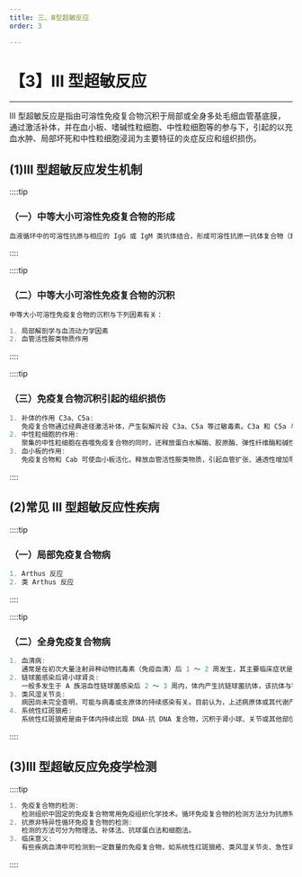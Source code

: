```yaml
---
title: 三、Ⅲ型超敏反应
order: 3

---
```


# 【3】Ⅲ 型超敏反应

<kaodian :text="'免疫学检验记忆卡'" />

<!-- ###### 第二十三章 超敏反应性疾病及其免疫检测

> 临床免疫学检验 -->

<beitiM/>

---

Ⅲ 型超敏反应是指由可溶性免疫复合物沉积于局部或全身多处毛细血管基底膜，通过激活补体，并在血小板、嗜碱性粒细胞、中性粒细胞等的参与下，引起的以充血水肿、局部坏死和中性粒细胞浸润为主要特征的炎症反应和组织损伤。

## (1)Ⅲ 型超敏反应发生机制

<son :text="'免疫学检验记忆卡'" text272="(1)Ⅲ型超敏反应发生机制" :textOption="[['了解','基础知识'],['掌握','基础知识'],['熟练掌握','基础知识']]" />

::::tip

### （一）中等大小可溶性免疫复合物的形成

```js
血液循环中的可溶性抗原与相应的 IgG 或 IgM 类抗体结合，形成可溶性抗原一抗体复合物（即免疫复合物）。
```

::::

::::tip

### （二）中等大小可溶性免疫复合物的沉积

```js
中等大小可溶性免疫复合物的沉积与下列因素有关：

1. 局部解剖学与血流动力学因素
2. 血管活性胺类物质作用
```

::::

::::tip

### （三）免疫复合物沉积引起的组织损伤

```js
1. 补体的作用 C3a、C5a:
   免疫复合物通过经典途径激活补体，产生裂解片段 C3a、C5a 等过敏毒素。C3a 和 C5a 与肥大细胞或嗜碱性粒细胞上的 C3a 和 C5a 受体结合，使其释放组胺等炎性介质，导致局部毛细血管通透性增加、渗出增多，出现水肿。C3a 和 C5a 是中性粒细胞趋化因子，可吸引中性粒细胞聚集于免疫复合物沉积部位，引起组织损伤。
2. 中性粒细胞的作用:
   聚集的中性粒细胞在吞噬免疫复合物的同时，还释放蛋白水解酶、胶原酶、弹性纤维酶和碱性蛋白酶等，使血管基底膜及周围组织发生损伤。
3. 血小板的作用:
   免疫复合物和 Cab 可使血小板活化，释放血管活性胺类物质，引起血管扩张、通透性增加导致水肿；也可以使血小板聚集、激活凝血机制，形成微血栓，引起局部组织缺血、出血及坏死。
```

::::

## (2)常见 Ⅲ 型超敏反应性疾病

<son :text="'免疫学检验记忆卡'" text273="(2)常见Ⅲ型超敏反应性疾病" :textOption="[['掌握','专业知识'],['掌握','专业知识'],['掌握','专业知识']]" />

::::tip

### （一）局部免疫复合物病

```js
1. Arthus 反应
2. 类 Arthus 反应
```

::::

::::tip

### （二）全身免疫复合物病

```js
1. 血清病:
   通常是在初次大量注射异种动物抗毒素（免疫血清）后 1 ～ 2 周发生，其主要临床症状是发热、皮疹、淋巴结肿大、关节肿痛和一过性蛋白尿等。这是由于患者体内产生的抗毒素抗体和体内抗毒素结合形成可溶性免疫复合物所致。
2. 链球菌感染后肾小球肾炎:
   一般多发生于 A 族溶血性链球菌感染后 2 ～ 3 周内，体内产生抗链球菌抗体，该抗体与链球菌可溶性抗原结合形成循环免疫复合物，沉积在肾小球基底膜上，引起免疫复合物肾炎。其他微生物如葡萄球菌、肺炎链球菌、乙型肝炎病毒、疟原虫等感染也可引起类似的肾小球肾炎。
3. 类风湿关节炎:
   病因尚未完全查明，可能与病毒或支原体的持续感染有关。目前认为，上述病原体或其代谢产物能使体内 IgG 分子发生变性，从而刺激机体产生抗 IgG 的自身抗体，此类自身抗体以 IgM 为主，也可以是 IgG 或 IgA 类抗体，临床上称为类风湿因子（RF）。自身变性 IgG 与类风湿因子结合形成免疫复合物，沉积予关节滑膜，引起类风湿关节炎。
4. 系统性红斑狼疮:
   系统性红斑狼疮是由于体内持续出现 DNA-抗 DNA 复合物，沉积于肾小球、关节或其他部位血管基底膜，引起肾小球肾炎、关节炎等多脏器损害。
```

::::

## (3)Ⅲ 型超敏反应免疫学检测

<son :text="'免疫学检验记忆卡'" text274="(3)Ⅲ型超敏反应免疫学检测" :textOption="[['熟练掌握','专业实践能力'],['熟练掌握','专业实践能力'],['熟练掌握','专业实践能力']]" />

::::tip

```js
1. 免疫复合物的检测:
   检测组织中固定的免疫复合物常用免疫组织化学技术。循环免疫复合物的检测方法分为抗原特异性方法和非抗原特异性方法。临床上多采用抗原非特异性方法。
2. 抗原非特异性循环免疫复合物的检测:
   检测的方法可分为物理法、补体法、抗球蛋白法和细胞法。
3. 临床意义:
   有些疾病血清中可检测到一定数量的免疫复合物，如系统性红斑狼疮、类风湿关节炎、急性肾小球肾炎、慢性活动性肝炎、硬皮病、某些恶性肿瘤、白血病、肝癌等。
```

::::

